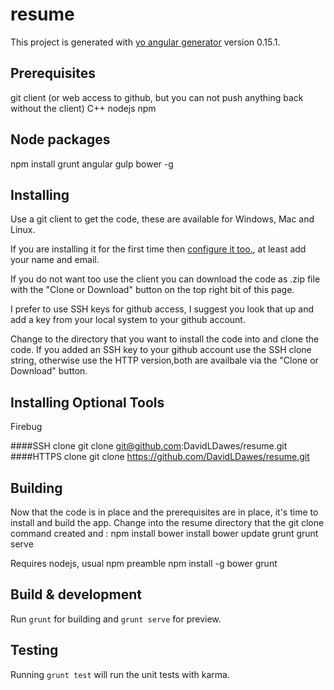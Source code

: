 # resume

This project is generated with [yo angular generator](https://github.com/yeoman/generator-angular)
version 0.15.1.

## Prerequisites
git client (or web access to github, but you can not push anything back without the client)
C++
nodejs
npm

## Node packages
npm install grunt angular gulp bower -g

## Installing
Use a git client to get the code, these are available for Windows, Mac and Linux. 

If you are installing it for the first time then [configure it too.](https://davidldawes.github.io/playground), at least add your name and email. 

If you do not want too use the client you can download the code as .zip file with the "Clone or Download" button on the top right bit of this page.

I prefer to use SSH keys for github access, I suggest you look that up and add a key from your local system to your github account.

Change to the directory that you want to install the code into and clone the code. 
If you added an SSH key to your github account use the SSH clone string, otherwise 
use the HTTP version,both are availbale via the "Clone or Download" button. 

## Installing Optional Tools
Firebug

####SSH clone
git clone git@github.com:DavidLDawes/resume.git
####HTTPS clone
git clone https://github.com/DavidLDawes/resume.git
## Building
Now that the code is in place and the prerequisites are in place, 
it's time to install and build the app. Change into the resume directory that
the git clone command created and :
npm install
bower install
bower update
grunt
grunt serve


Requires nodejs, usual npm preamble
npm install -g bower grunt
## Build & development

Run `grunt` for building and `grunt serve` for preview.

## Testing

Running `grunt test` will run the unit tests with karma.
